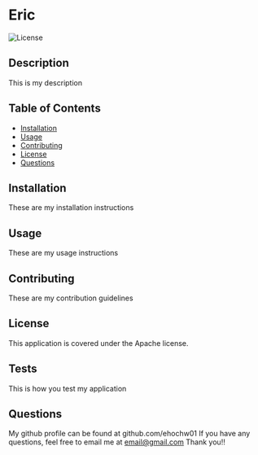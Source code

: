 # Eric
![License](https://img.shields.io/badge/License-Apache_2.0-blue.svg)
    
## Description

This is my description

## Table of Contents

- [Installation](#installation)
- [Usage](#usage)
- [Contributing](#contributing)
- [License](#license)
- [Questions](#questions)

## Installation

These are my installation instructions

## Usage

These are my usage instructions

## Contributing

These are my contribution guidelines

## License

This application is covered under the Apache license.

## Tests

This is how you test my application

## Questions

My github profile can be found at github.com/ehochw01
If you have any questions, feel free to email me at email@gmail.com
Thank you!!
